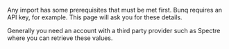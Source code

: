 Any import has some prerequisites that must be met first. Bunq requires an API key, for example. This page will ask you for these details.

Generally you need an account with a third party provider such as Spectre where you can retrieve these values.